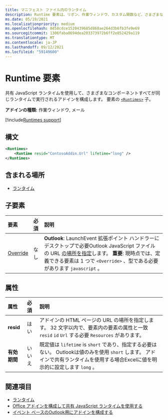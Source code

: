 ```yaml
---
title: マニフェスト ファイル内のランタイム
description: Runtime 要素は、リボン、作業ウィンドウ、カスタム関数など、さまざまなコンポーネントに共有 JavaScript ランタイムを使用するアドインを構成します。
ms.date: 05/19/2021
ms.localizationpriority: medium
ms.openlocfilehash: 8d58cdce1520439685d868ae264d3b6fb3fe9e69
ms.sourcegitcommit: 1306faba8694dea203373972b6ff2e852429a119
ms.translationtype: MT
ms.contentlocale: ja-JP
ms.lasthandoff: 09/12/2021
ms.locfileid: "59149600"
---
```

# <a name="runtime-element"></a>Runtime 要素

共有 JavaScript ランタイムを使用して、さまざまなコンポーネントすべてが同じランタイムで実行されるアドインを構成します。 要素の [`<Runtimes>`](runtimes.md) 子。

**アドインの種類:** 作業ウィンドウ, メール

[!include[Runtimes support](../../includes/runtimes-note.md)]

## <a name="syntax"></a>構文

```XML
<Runtimes>
    <Runtime resid="ContosoAddin.Url" lifetime="long" />
</Runtimes>
```

## <a name="contained-in"></a>含まれる場所

- [ランタイム](runtimes.md)

## <a name="child-elements"></a>子要素

|  要素 |  必須  |  説明  |
|:-----|:-----|:-----|
| [Override](override.md) | なし | **Outlook**: LaunchEvent 拡張ポイント ハンドラーにデスクトップで必要Outlook JavaScript ファイルの URL [の場所を指定](../../reference/manifest/extensionpoint.md#launchevent)します。 **重要**: 現時点では、定義できる要素は 1 つで `<Override>` 、型である必要があります `javascript` 。|

## <a name="attributes"></a>属性

|  属性  |  必須  |  説明  |
|:-----|:-----|:-----|
|  **resid**  |  はい  | アドインの HTML ページの URL の場所を指定します。 32 文字以内で、要素内の要素の属性と一致 `resid` `id` `Url` する必要 `Resources` があります。 |
|  **有効期間**  |  いいえ  | 既定値は `lifetime` is `short` であり、指定する必要はない。 Outlookは値のみを使用 `short` します。 アドインで共有ランタイムを使用する場合Excelに値を明示的に設定します `long` 。 |

## <a name="see-also"></a>関連項目

- [ランタイム](runtimes.md)
- [Office アドインを構成して共有 JavaScript ランタイムを使用する](../../develop/configure-your-add-in-to-use-a-shared-runtime.md)
- [イベント ベースのOutlook用にアドインを構成する](../../outlook/autolaunch.md)
